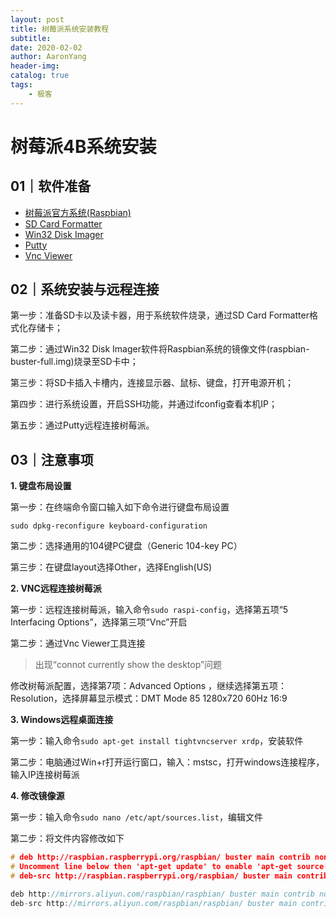 ```yaml
---
layout: post
title: 树莓派系统安装教程
subtitle:
date: 2020-02-02
author: AaronYang
header-img:
catalog: true
tags:
    - 极客
---
```


# 树莓派4B系统安装

## 01｜软件准备

- [树莓派官方系统(Raspbian)]( https://mirrors.tuna.tsinghua.edu.cn/raspbian-images/raspbian_full/images/raspbian_full-2019-09-30/ )
- [SD Card Formatter](https://www.sdcard.org/downloads/formatter/eula_windows/index.html)
- [Win32 Disk Imager](https://sourceforge.net/projects/win32diskimager/)
- [Putty]( https://www.chiark.greenend.org.uk/~sgtatham/putty/ )
- [Vnc Viewer]( https://www.realvnc.com/en/connect/download/viewer/ )

## 02｜系统安装与远程连接

第一步：准备SD卡以及读卡器，用于系统软件烧录，通过SD Card Formatter格式化存储卡；

第二步：通过Win32 Disk Imager软件将Raspbian系统的镜像文件(raspbian-buster-full.img)烧录至SD卡中；

第三步：将SD卡插入卡槽内，连接显示器、鼠标、键盘，打开电源开机；

第四步：进行系统设置，开启SSH功能，并通过ifconfig查看本机IP；

第五步：通过Putty远程连接树莓派。

## 03｜注意事项

**1. 键盘布局设置**

第一步：在终端命令窗口输入如下命令进行键盘布局设置

```
sudo dpkg-reconfigure keyboard-configuration
```

第二步：选择通用的104键PC键盘（Generic 104-key PC）

第三步：在键盘layout选择Other，选择English(US)

**2. VNC远程连接树莓派**

第一步：远程连接树莓派，输入命令`sudo raspi-config`，选择第五项“5 Interfacing Options”，选择第三项“Vnc”开启

第二步：通过Vnc Viewer工具连接

>  出现“connot currently show the desktop”问题

修改树莓派配置，选择第7项：Advanced Options ，继续选择第五项：Resolution，选择屏幕显示模式：DMT Mode 85 1280x720 60Hz 16:9

**3. Windows远程桌面连接**

第一步：输入命令`sudo apt-get install tightvncserver xrdp`，安装软件

第二步：电脑通过Win+r打开运行窗口，输入：mstsc，打开windows连接程序，输入IP连接树莓派

**4. 修改镜像源**

第一步：输入命令`sudo nano /etc/apt/sources.list`，编辑文件

第二步：将文件内容修改如下

```c
# deb http://raspbian.raspberrypi.org/raspbian/ buster main contrib non-free rpi
# Uncomment line below then 'apt-get update' to enable 'apt-get source'
# deb-src http://raspbian.raspberrypi.org/raspbian/ buster main contrib non-free rpi

deb http://mirrors.aliyun.com/raspbian/raspbian/ buster main contrib non-free rpi
deb-src http://mirrors.aliyun.com/raspbian/raspbian/ buster main contrib non-free rpi
```

